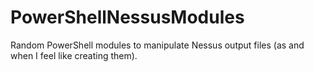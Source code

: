 # PowerShellNessusModules
Random PowerShell modules to manipulate Nessus output files (as and when I feel like creating them).
